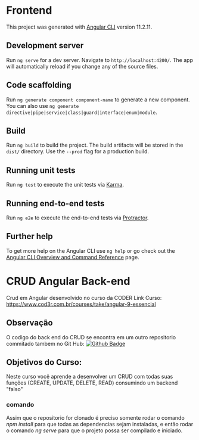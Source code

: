 # Frontend

This project was generated with [Angular CLI](https://github.com/angular/angular-cli) version 11.2.11.

## Development server

Run `ng serve` for a dev server. Navigate to `http://localhost:4200/`. The app will automatically reload if you change any of the source files.

## Code scaffolding

Run `ng generate component component-name` to generate a new component. You can also use `ng generate directive|pipe|service|class|guard|interface|enum|module`.

## Build

Run `ng build` to build the project. The build artifacts will be stored in the `dist/` directory. Use the `--prod` flag for a production build.

## Running unit tests

Run `ng test` to execute the unit tests via [Karma](https://karma-runner.github.io).

## Running end-to-end tests

Run `ng e2e` to execute the end-to-end tests via [Protractor](http://www.protractortest.org/).

## Further help

To get more help on the Angular CLI use `ng help` or go check out the [Angular CLI Overview and Command Reference](https://angular.io/cli) page.

# CRUD Angular Back-end

Crud em Angular desenvolvido no curso da CODER
Link Curso: https://www.cod3r.com.br/courses/take/angular-9-essencial

## Observação

O codigo do back end do CRUD se encontra em um outro repositorio commitado tambem no Git Hub: [![Github Badge](https://img.shields.io/badge/-Github-000?style=flat-square&logo=Github&logoColor=white&link=https://github.com/clavilho/CRUD-Angular-Back)](https://github.com/clavilho/CRUD-Angular-Back)

## Objetivos do Curso:
Neste curso você aprende a desenvolver um CRUD com todas suas funções (CREATE, UPDATE, DELETE, READ) consumindo um backend "falso"


### comando

Assim que o repositorio for clonado é preciso somente rodar o comando *npm install* para que todas as dependencias sejam instaladas, e então rodar o comando *ng serve* para que o projeto possa ser compilado e iniciado.
